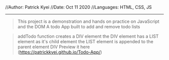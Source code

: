 //Author: Patrick Kyei
//Date: Oct 11 2020
//Languages: HTML, CSS, JS

---------------------------------------------------------------------------
>This project is a demonstration and hands on practice on JavaScript and the DOM
>A todo App built to add and remove todo lists

>addTodo function creates a DIV element
>the DIV element has a LIST element as it's child element
>the LIST element is appended to the parent element DIV
>Preview it here (https://patrickkyei.github.io/Todo-App/)
